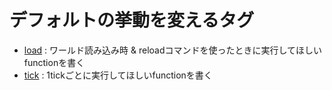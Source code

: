 # デフォルトの挙動を変えるタグ
- [load](load.json) : ワールド読み込み時 & reloadコマンドを使ったときに実行してほしいfunctionを書く
- [tick](tick.json) : 1tickごとに実行してほしいfunctionを書く
